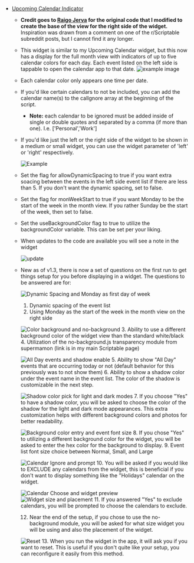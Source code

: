 * [Upcoming Calendar Indicator](Upcoming%20Calendar%20Indicator.js)  
    * **Credit goes to [Raigo Jerva](https://gist.github.com/rudotriton/b51d227c3d1d9cb497829ae45583224f#instructions) for the original code that I modified to create the base of the view for the right side of the widget.**
        Inspiration was drawn from a comment on one of the r/Scriptable subreddit posts, but I cannot find it any longer. 
    * This widget is similar to my Upcoming Calendar widget, but this now has a display for the full month view with indicators of up to five calendar colors for each day. Each event listed on the left side is tappable to open the calendar app to that date. 
    ![example image](https://i.imgur.com/0QVdD7s.jpg)
    * Each calendar color only appears one time per date. 
    * If you'd like certain calendars to not be included, you can add the calendar name(s) to the calIgnore array at the beginning of the script. 
        * **Note:** each calendar to be ignored must be added inside of single or double quotes and separated by a comma (if more than one). I.e. ['Personal','Work']
    * If you'd like just the left or the right side of the widget to be shown in a medium or small widget, you can use the widget parameter of 'left' or 'right' respectively. 
        
        ![Example](https://i.imgur.com/ri9Wzwr.jpg)
    * Set the flag for allowDynamicSpacing to true if you want extra soacing between the events in the left side event list if there are less than 5. If you don't want the dynamic spacing, set to false. 
    * Set the flag for monWeekStart to true if you want Monday to be the start of the week in the month view. If  you rather Sunday be the start of the week, then set to false.
    * Set the useBackgroundColor flag to true to utilize the backgroundColor variable. This can be set per your liking.
    * When updates to the code are available you will see a note in the widget
      
        ![update](https://i.imgur.com/owe3L3W.jpg)

    * New as of v1.3, there is now a set of questions on the first run to get things setup for you before displaying in a widget. The questions to be answered are for:
        
        ![Dynamic Spacing and Monday as first day of week](https://i.imgur.com/ZTMxt3g.jpg)
        
        1. Dynamic spacing of the event list
        2. Using Monday as the start of the week in the month view on the right side
        
        ![Color background and no-background](https://i.imgur.com/cdCuM29.jpg)
        3. Ability to use a different background color of the widget view than the standard white/black
        4. Utilization of the no-background.js transparency module from supermamon (link is in my main Scriptable page)
        
        ![All Day events and shadow enable](https://i.imgur.com/5JEuCHe.jpg)
        5. Ability to show "All Day" events that are occurring today or not (default behavior for this previously was to not show them)
        6. Ability to show a shadow color under the event name in the event list. The color of the shadow is customizable in the next step. 

        ![Shadow color pick for light and dark modes](https://i.imgur.com/hYEjkmo.jpg)
        7. If you choose "Yes" to have a shadow color, you will be asked to choose the color of the shadow for the light and dark mode appearances. This extra customization helps with different background colors and photos for better readability. 

        ![Background color entry and event font size](https://i.imgur.com/K1cBxB9.jpg)
        8. If you chose "Yes" to utilizing a different background color for the widget, you will be asked to enter the hex color for the background to display.
        9. Event list font size choice between Normal, Small, and Large
 
        ![Calendar Ignore and prompt](https://i.imgur.com/a7q2AOU.jpg)
        10. You will be asked if you would like to EXCLUDE any calendars from the widget, this is beneficial if you don't want to display something like the "Holidays" calendar on the widget. 
        
        ![Calendar Choose and widget preview](https://i.imgur.com/LKFvBz7.jpg)
        ![Widget size and placement](https://i.imgur.com/HtO8kXN.jpg)
        11. If you answered "Yes" to exclude calendars, you will be prompted to choose the calendars to exclude. 
        
        12. Near the end of the setup, if you chose to use the no-background module, you will be asked for what size widget you will be using and also the placement of the widget. 

        ![Reset](https://i.imgur.com/w7kYZB9.jpg)
        13. When you run the widget in the app, it will ask you if you want to reset. This is useful if you don't quite like your setup, you can reconfigure it easily from this method. 
